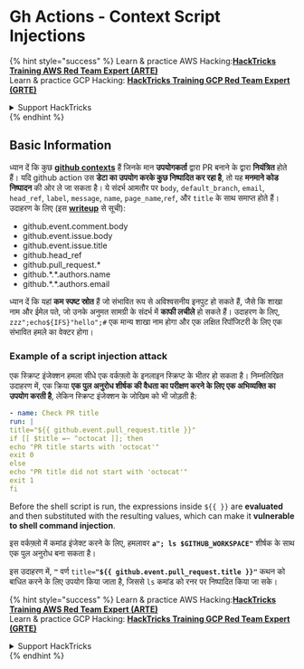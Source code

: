 # Gh Actions - Context Script Injections

{% hint style="success" %}
Learn & practice AWS Hacking:<img src="../../../.gitbook/assets/image (1).png" alt="" data-size="line">[**HackTricks Training AWS Red Team Expert (ARTE)**](https://training.hacktricks.xyz/courses/arte)<img src="../../../.gitbook/assets/image (1).png" alt="" data-size="line">\
Learn & practice GCP Hacking: <img src="../../../.gitbook/assets/image (2).png" alt="" data-size="line">[**HackTricks Training GCP Red Team Expert (GRTE)**<img src="../../../.gitbook/assets/image (2).png" alt="" data-size="line">](https://training.hacktricks.xyz/courses/grte)

<details>

<summary>Support HackTricks</summary>

* Check the [**subscription plans**](https://github.com/sponsors/carlospolop)!
* **Join the** 💬 [**Discord group**](https://discord.gg/hRep4RUj7f) or the [**telegram group**](https://t.me/peass) or **follow** us on **Twitter** 🐦 [**@hacktricks\_live**](https://twitter.com/hacktricks\_live)**.**
* **Share hacking tricks by submitting PRs to the** [**HackTricks**](https://github.com/carlospolop/hacktricks) and [**HackTricks Cloud**](https://github.com/carlospolop/hacktricks-cloud) github repos.

</details>
{% endhint %}

## Basic Information

ध्यान दें कि कुछ [**github contexts**](https://docs.github.com/en/actions/reference/context-and-expression-syntax-for-github-actions#github-context) हैं जिनके मान **उपयोगकर्ता** द्वारा PR बनाने के द्वारा **नियंत्रित** होते हैं। यदि github action उस **डेटा का उपयोग करके कुछ निष्पादित कर रहा है**, तो यह **मनमाने कोड निष्पादन** की ओर ले जा सकता है। ये संदर्भ आमतौर पर `body`, `default_branch`, `email`, `head_ref`, `label`, `message`, `name`, `page_name`,`ref`, और `title` के साथ समाप्त होते हैं। उदाहरण के लिए (इस [**writeup**](https://medium.com/tinder/exploiting-github-actions-on-open-source-projects-5d93936d189f) से सूची):

* github.event.comment.body
* github.event.issue.body
* github.event.issue.title
* github.head\_ref
* github.pull\_request.\*
* github.\*.\*.authors.name
* github.\*.\*.authors.email

ध्यान दें कि यहां **कम स्पष्ट स्रोत** हैं जो संभावित रूप से अविश्वसनीय इनपुट हो सकते हैं, जैसे कि शाखा नाम और ईमेल पते, जो उनके अनुमत सामग्री के संदर्भ में **काफी लचीले** हो सकते हैं। उदाहरण के लिए, `zzz";echo${IFS}"hello";#` एक मान्य शाखा नाम होगा और एक लक्षित रिपॉजिटरी के लिए एक संभावित हमले का वेक्टर होगा।

### Example of a script injection attack <a href="#example-of-a-script-injection-attack" id="example-of-a-script-injection-attack"></a>

एक स्क्रिप्ट इंजेक्शन हमला सीधे एक वर्कफ़्लो के इनलाइन स्क्रिप्ट के भीतर हो सकता है। निम्नलिखित उदाहरण में, एक क्रिया **एक पुल अनुरोध शीर्षक की वैधता का परीक्षण करने के लिए एक अभिव्यक्ति का उपयोग करती है**, लेकिन स्क्रिप्ट इंजेक्शन के जोखिम को भी जोड़ती है:
```yaml
- name: Check PR title
run: |
title="${{ github.event.pull_request.title }}"
if [[ $title =~ ^octocat ]]; then
echo "PR title starts with 'octocat'"
exit 0
else
echo "PR title did not start with 'octocat'"
exit 1
fi
```
Before the shell script is run, the expressions inside `${{ }}` are **evaluated** and then substituted with the resulting values, which can make it **vulnerable to shell command injection**.

इस वर्कफ़्लो में कमांड इंजेक्ट करने के लिए, हमलावर **`a"; ls $GITHUB_WORKSPACE"`** शीर्षक के साथ एक पुल अनुरोध बना सकता है।

इस उदाहरण में, **`"`** वर्ण `title=`**`"${{ github.event.pull_request.title }}"`** कथन को बाधित करने के लिए उपयोग किया जाता है, जिससे `ls` कमांड को रनर पर निष्पादित किया जा सके।

{% hint style="success" %}
Learn & practice AWS Hacking:<img src="../../../.gitbook/assets/image (1).png" alt="" data-size="line">[**HackTricks Training AWS Red Team Expert (ARTE)**](https://training.hacktricks.xyz/courses/arte)<img src="../../../.gitbook/assets/image (1).png" alt="" data-size="line">\
Learn & practice GCP Hacking: <img src="../../../.gitbook/assets/image (2).png" alt="" data-size="line">[**HackTricks Training GCP Red Team Expert (GRTE)**<img src="../../../.gitbook/assets/image (2).png" alt="" data-size="line">](https://training.hacktricks.xyz/courses/grte)

<details>

<summary>Support HackTricks</summary>

* Check the [**subscription plans**](https://github.com/sponsors/carlospolop)!
* **Join the** 💬 [**Discord group**](https://discord.gg/hRep4RUj7f) or the [**telegram group**](https://t.me/peass) or **follow** us on **Twitter** 🐦 [**@hacktricks\_live**](https://twitter.com/hacktricks\_live)**.**
* **Share hacking tricks by submitting PRs to the** [**HackTricks**](https://github.com/carlospolop/hacktricks) and [**HackTricks Cloud**](https://github.com/carlospolop/hacktricks-cloud) github repos.

</details>
{% endhint %}
